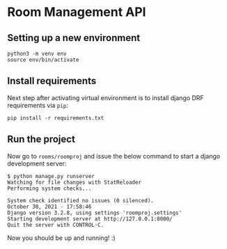 # Room Management API

## Setting up a new environment
```shell
python3 -m venv env
source env/bin/activate
```

## Install requirements
Next step after activating virtual environment is to install django DRF requirements via `pip`:
```shell
pip install -r requirements.txt
```

## Run the project
Now go to `rooms/roomproj` and issue the below command to start a django development server:
```shell
$ python manage.py runserver
Watching for file changes with StatReloader
Performing system checks...

System check identified no issues (0 silenced).
October 30, 2021 - 17:58:46
Django version 3.2.8, using settings 'roomproj.settings'
Starting development server at http://127.0.0.1:8000/
Quit the server with CONTROL-C.
```

Now you should be up and running! :)